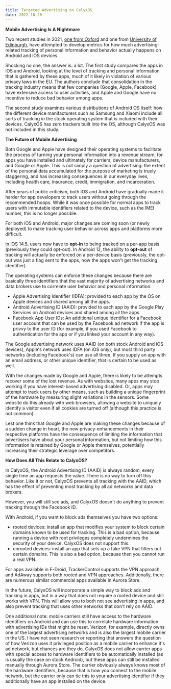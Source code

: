 ```yaml
---
title: Targeted Advertising on CalyxOS
date: 2022-10-20
---
```


**Mobile Advertising Is A Nightmare**

Two recent studies in 2021, [one from Oxford](https://arxiv.org/pdf/2109.13722.pdf) and one from [University of Edinburgh](https://www.scss.tcd.ie/Doug.Leith/Android_privacy_report.pdf), have attempted to develop metrics for how much advertising-related tracking of personal information and behavior actually happens on Android and iOS devices.

Shocking no one, the answer is: a lot. The first study compares the apps in iOS and Android, looking at the level of tracking and personal information that is gathered by these apps, much of it likely in violation of various privacy laws in the EU. The authors conclude that consolidation in the tracking industry means that few companies (Google, Apple, Facebook) have extensive access to user activities, and Apple and Google have no incentive to reduce bad behavior among apps.

The second study examines various distributions of Android OS itself: how the different device manifacturers such as Samsung and Xiaomi include all sorts of tracking in the stock operating system that is included with their devices. CalyxOS has zero trackers built into the OS, although CalyxOS was not included in this study.

**The Future of Mobile Advertising**

Both Google and Apple have designed their operating systems to facilitate the process of turning your personal information into a revenue stream, for apps you have installed and ultimately for carriers, device manufacturers, and Google or Apple. This is not simply a question of advertising: the extent of the personal data accumulated for the purpose of marketing is truely staggering, and has increasing consequences in our everyday lives, including health care, insurance, credit, immigration, and incarceration.

After years of public criticism, both iOS and Android have gradually made it harder for app developers to track users without going through the recommended hoops. While it was once possible for normal apps to track users with immutable identifiers related to the device, such as the IMEI number, this is no longer possible.

For both iOS and Android, major changes are coming soon (or newly deployed) to make tracking user behavior across apps and platforms more difficult. 

In iOS 14.5, users now have to **opt-in** to being tracked on a per-app basis (previously they could opt-out). In Android 12, the ability to **opt-out** of tracking will actually be enforced on a per-device basis (previously, the opt-out was just a flag sent to the apps, now the apps won't get the tracking identifier).

The operating systems can enforce these changes because there are basically three identifiers that the vast majority of advertising networks and data brokers use to correlate user behavior and personal information:

* Apple Advertising Identifier (IDFA): provided to each app by the OS on Apple devices and shared among all the apps.
* Android Advertising ID (AAID): provided to each app by the Google Play Services on Android devices and shared among all the apps.
* Facebook App User IDs: An additional unique identifier for a Facebook user account that can be used by the Facebook ad network if the app is privvy to the user ID (for example, if you used Facebook to authentication for the app or if you linked your account in any way).

The Google advertising network uses AAID (on both stock Android and iOS devices), Apple's network uses IDFA (on iOS only), but most third party networks (including Facebook's) can use all three. If you supply an app with an email address, or other unique identifier, that is certain to be used as well.

With the changes made by Google and Apple, there is likely to be attempts recover some of the lost revenue. As with websites, many apps may stop working if you have interest-based advertising disabled. Or, apps may attempt to track users by other means, such as building a unique fingerprint of the hardware by measuring slight variations in the sensors. Some website do this already with web browsers, allowing a website to uniquely identify a visitor even if all cookies are turned off (although this practice is not common).

Lest one think that Google and Apple are making these changes because of a sudden change in heart, the new privacy-enhancements in their respective platforms have the consequence of limiting the information that advertisers have about your personal information, but not limiting how this information is retained by Google or Apple themselves, potentially increasing their strategic leverage over competitors. 

**How Does All This Relate to CalyxOS?**

In CalyxOS, the Android Advertising ID (AAID) is always random, every single time an app requests the value. There is no way to turn off this behavior. Like it or not, CalyxOS prevents all tracking with the AAID, which has the effect of preventing most tracking by all ad networks and data brokers.

However, you will still see ads, and CalyxOS doesn't do anything to prevent tracking through the Facebook ID.

With Android, if you want to block ads themselves you have two options:

* rooted devices: install an app that modifies your system to block certain domains known to be used for tracking. This is a bad option, because running a device with root privileges completely undermines the security of your device. CalyxOS does not support this.
* unrooted devices: install an app that sets up a fake VPN that filters out certain domains. This is also a bad option, because then you cannot run a real VPN.

For apps available in F-Droid, TrackerControl supports the VPN approach, and AdAway supports both rooted and VPN approaches. Additionally, there are numerous similar commercial apps available in Aurora Store.

In the future, CalyxOS will incorporate a simple way to block ads and tracking in apps, but in a way that does not require a rooted device and still works with VPN. This will allow you to both not see advertising in apps, and also prevent tracking that uses other networks that don't rely on AAID.

One additional note: mobile carriers still have access to the hardware identifiers on Android and can use this to correlate hardware information with advertising IDs that might be reset. Verizon, for example, directly owns one of the largest advertising networks and is also the largest mobile carrier in the US. I have not seen research or reporting that answers the question of how Verizon uses it privileged position as a mobile carrier to enhance it's ad network, but chances are they do. CalyxOS does not allow carrier apps with special access to hardware identifiers to be automatically installed (as is usually the case on stock Android), but these apps can still be installed manually through Aurora Store. The carrier obviously always knows most of the hardware identifiers, because that is how you connect to the mobile network, but the carrier only can tie this to your advertising identifier if they additionally have an app installed on the device.
